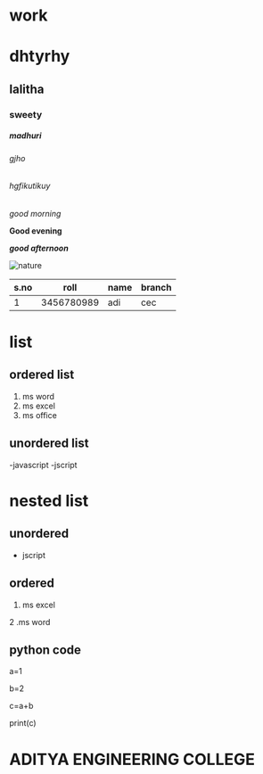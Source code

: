
# work
# dhtyrhy
## lalitha
### sweety
#####   madhuri
###### gjho
######  hgfikutikuy

*good morning*

**Good evening**

***good afternoon***

![nature](https://images.unsplash.com/photo-1471879832106-c7ab9e0cee23?ixlib=rb-1.2.1&q=80&fm=jpg&crop=entropy&cs=tinysrgb&w=1080&fit=max)

|s.no|roll|name|branch|
|---|---|----|----|
|1|3456780989|adi|cec|



# list
## ordered list
1. ms word
2. ms excel
3. ms office
## unordered list
-javascript
-jscript

# nested list
## unordered
- jscript
## ordered 
1. ms excel

2 .ms word

## python code

 a=1
 
 b=2
 
 c=a+b
 
 print(c)
 
 # ADITYA ENGINEERING COLLEGE
 

